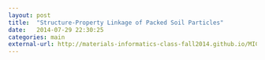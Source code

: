 ```yaml
---
layout: post
title:  "Structure-Property Linkage of Packed Soil Particles"
date:   2014-07-29 22:30:25
categories: main
external-url: http://materials-informatics-class-fall2014.github.io/MIC-Packed-Particles
---
```


